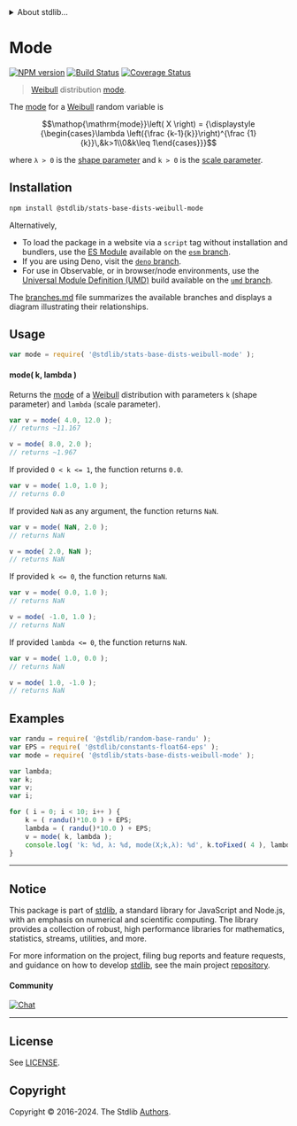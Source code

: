 <!--

@license Apache-2.0

Copyright (c) 2018 The Stdlib Authors.

Licensed under the Apache License, Version 2.0 (the "License");
you may not use this file except in compliance with the License.
You may obtain a copy of the License at

   http://www.apache.org/licenses/LICENSE-2.0

Unless required by applicable law or agreed to in writing, software
distributed under the License is distributed on an "AS IS" BASIS,
WITHOUT WARRANTIES OR CONDITIONS OF ANY KIND, either express or implied.
See the License for the specific language governing permissions and
limitations under the License.

-->


<details>
  <summary>
    About stdlib...
  </summary>
  <p>We believe in a future in which the web is a preferred environment for numerical computation. To help realize this future, we've built stdlib. stdlib is a standard library, with an emphasis on numerical and scientific computation, written in JavaScript (and C) for execution in browsers and in Node.js.</p>
  <p>The library is fully decomposable, being architected in such a way that you can swap out and mix and match APIs and functionality to cater to your exact preferences and use cases.</p>
  <p>When you use stdlib, you can be absolutely certain that you are using the most thorough, rigorous, well-written, studied, documented, tested, measured, and high-quality code out there.</p>
  <p>To join us in bringing numerical computing to the web, get started by checking us out on <a href="https://github.com/stdlib-js/stdlib">GitHub</a>, and please consider <a href="https://opencollective.com/stdlib">financially supporting stdlib</a>. We greatly appreciate your continued support!</p>
</details>

# Mode

[![NPM version][npm-image]][npm-url] [![Build Status][test-image]][test-url] [![Coverage Status][coverage-image]][coverage-url] <!-- [![dependencies][dependencies-image]][dependencies-url] -->

> [Weibull][weibull-distribution] distribution [mode][mode].

<!-- Section to include introductory text. Make sure to keep an empty line after the intro `section` element and another before the `/section` close. -->

<section class="intro">

The [mode][mode] for a [Weibull][weibull-distribution] random variable is

<!-- <equation class="equation" label="eq:weibull_mode" align="center" raw="\operatorname{mode}\left( X \right) = {\displaystyle {\begin{cases}\lambda \left({\frac {k-1}{k}}\right)^{\frac {1}{k}}\,&k>1\\0&k\leq 1\end{cases}}}" alt="Mode for a Weibull distribution."> -->

```math
\mathop{\mathrm{mode}}\left( X \right) = {\displaystyle {\begin{cases}\lambda \left({\frac {k-1}{k}}\right)^{\frac {1}{k}}\,&k>1\\0&k\leq 1\end{cases}}}
```

<!-- <div class="equation" align="center" data-raw-text="\operatorname{mode}\left( X \right) = {\displaystyle {\begin{cases}\lambda \left({\frac {k-1}{k}}\right)^{\frac {1}{k}}\,&amp;k&gt;1\\0&amp;k\leq 1\end{cases}}}" data-equation="eq:weibull_mode">
    <img src="https://cdn.jsdelivr.net/gh/stdlib-js/stdlib@51534079fef45e990850102147e8945fb023d1d0/lib/node_modules/@stdlib/stats/base/dists/weibull/mode/docs/img/equation_weibull_mode.svg" alt="Mode for a Weibull distribution.">
    <br>
</div> -->

<!-- </equation> -->

where `λ > 0` is the [shape parameter][shape] and `k > 0` is the [scale parameter][scale].

</section>

<!-- /.intro -->

<!-- Package usage documentation. -->

<section class="installation">

## Installation

```bash
npm install @stdlib/stats-base-dists-weibull-mode
```

Alternatively,

-   To load the package in a website via a `script` tag without installation and bundlers, use the [ES Module][es-module] available on the [`esm` branch][esm-url].
-   If you are using Deno, visit the [`deno` branch][deno-url].
-   For use in Observable, or in browser/node environments, use the [Universal Module Definition (UMD)][umd] build available on the [`umd` branch][umd-url].

The [branches.md][branches-url] file summarizes the available branches and displays a diagram illustrating their relationships.

</section>

<section class="usage">

## Usage

```javascript
var mode = require( '@stdlib/stats-base-dists-weibull-mode' );
```

#### mode( k, lambda )

Returns the [mode][mode] of a [Weibull][weibull-distribution] distribution with parameters `k` (shape parameter) and `lambda` (scale parameter).

```javascript
var v = mode( 4.0, 12.0 );
// returns ~11.167

v = mode( 8.0, 2.0 );
// returns ~1.967
```

If provided `0 < k <= 1`, the function returns `0.0`.

```javascript
var v = mode( 1.0, 1.0 );
// returns 0.0
```

If provided `NaN` as any argument, the function returns `NaN`.

```javascript
var v = mode( NaN, 2.0 );
// returns NaN

v = mode( 2.0, NaN );
// returns NaN
```

If provided `k <= 0`, the function returns `NaN`.

```javascript
var v = mode( 0.0, 1.0 );
// returns NaN

v = mode( -1.0, 1.0 );
// returns NaN
```

If provided `lambda <= 0`, the function returns `NaN`.

```javascript
var v = mode( 1.0, 0.0 );
// returns NaN

v = mode( 1.0, -1.0 );
// returns NaN
```

</section>

<!-- /.usage -->

<!-- Package usage notes. Make sure to keep an empty line after the `section` element and another before the `/section` close. -->

<section class="notes">

</section>

<!-- /.notes -->

<!-- Package usage examples. -->

<section class="examples">

## Examples

<!-- eslint no-undef: "error" -->

```javascript
var randu = require( '@stdlib/random-base-randu' );
var EPS = require( '@stdlib/constants-float64-eps' );
var mode = require( '@stdlib/stats-base-dists-weibull-mode' );

var lambda;
var k;
var v;
var i;

for ( i = 0; i < 10; i++ ) {
    k = ( randu()*10.0 ) + EPS;
    lambda = ( randu()*10.0 ) + EPS;
    v = mode( k, lambda );
    console.log( 'k: %d, λ: %d, mode(X;k,λ): %d', k.toFixed( 4 ), lambda.toFixed( 4 ), v.toFixed( 4 ) );
}
```

</section>

<!-- /.examples -->

<!-- Section to include cited references. If references are included, add a horizontal rule *before* the section. Make sure to keep an empty line after the `section` element and another before the `/section` close. -->

<section class="references">

</section>

<!-- /.references -->

<!-- Section for related `stdlib` packages. Do not manually edit this section, as it is automatically populated. -->

<section class="related">

</section>

<!-- /.related -->

<!-- Section for all links. Make sure to keep an empty line after the `section` element and another before the `/section` close. -->


<section class="main-repo" >

* * *

## Notice

This package is part of [stdlib][stdlib], a standard library for JavaScript and Node.js, with an emphasis on numerical and scientific computing. The library provides a collection of robust, high performance libraries for mathematics, statistics, streams, utilities, and more.

For more information on the project, filing bug reports and feature requests, and guidance on how to develop [stdlib][stdlib], see the main project [repository][stdlib].

#### Community

[![Chat][chat-image]][chat-url]

---

## License

See [LICENSE][stdlib-license].


## Copyright

Copyright &copy; 2016-2024. The Stdlib [Authors][stdlib-authors].

</section>

<!-- /.stdlib -->

<!-- Section for all links. Make sure to keep an empty line after the `section` element and another before the `/section` close. -->

<section class="links">

[npm-image]: http://img.shields.io/npm/v/@stdlib/stats-base-dists-weibull-mode.svg
[npm-url]: https://npmjs.org/package/@stdlib/stats-base-dists-weibull-mode

[test-image]: https://github.com/stdlib-js/stats-base-dists-weibull-mode/actions/workflows/test.yml/badge.svg?branch=main
[test-url]: https://github.com/stdlib-js/stats-base-dists-weibull-mode/actions/workflows/test.yml?query=branch:main

[coverage-image]: https://img.shields.io/codecov/c/github/stdlib-js/stats-base-dists-weibull-mode/main.svg
[coverage-url]: https://codecov.io/github/stdlib-js/stats-base-dists-weibull-mode?branch=main

<!--

[dependencies-image]: https://img.shields.io/david/stdlib-js/stats-base-dists-weibull-mode.svg
[dependencies-url]: https://david-dm.org/stdlib-js/stats-base-dists-weibull-mode/main

-->

[chat-image]: https://img.shields.io/gitter/room/stdlib-js/stdlib.svg
[chat-url]: https://app.gitter.im/#/room/#stdlib-js_stdlib:gitter.im

[stdlib]: https://github.com/stdlib-js/stdlib

[stdlib-authors]: https://github.com/stdlib-js/stdlib/graphs/contributors

[umd]: https://github.com/umdjs/umd
[es-module]: https://developer.mozilla.org/en-US/docs/Web/JavaScript/Guide/Modules

[deno-url]: https://github.com/stdlib-js/stats-base-dists-weibull-mode/tree/deno
[umd-url]: https://github.com/stdlib-js/stats-base-dists-weibull-mode/tree/umd
[esm-url]: https://github.com/stdlib-js/stats-base-dists-weibull-mode/tree/esm
[branches-url]: https://github.com/stdlib-js/stats-base-dists-weibull-mode/blob/main/branches.md

[stdlib-license]: https://raw.githubusercontent.com/stdlib-js/stats-base-dists-weibull-mode/main/LICENSE

[weibull-distribution]: https://en.wikipedia.org/wiki/Weibull_distribution

[mode]: https://en.wikipedia.org/wiki/Mode

[shape]: https://en.wikipedia.org/wiki/Shape_parameter

[scale]: https://en.wikipedia.org/wiki/Scale_parameter

</section>

<!-- /.links -->

